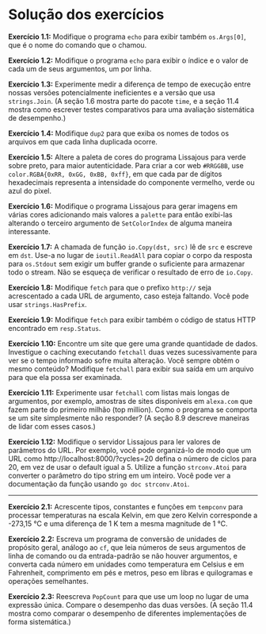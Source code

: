 # Solução dos exercícios

**Exercício 1.1:** Modifique o programa `echo` para exibir também `os.Args[0]`, que é o nome do comando que o chamou.

**Exercício 1.2:** Modifique o programa `echo` para exibir o índice e o valor de cada um de seus argumentos, um por linha.

**Exercício 1.3:** Experimente medir a diferença de tempo de execução entre nossas versões potencialmente ineficientes e a versão que usa `strings.Join`. (A seção 1.6 mostra parte do pacote `time`, e a seção 11.4 mostra como escrever testes comparativos para uma avaliação sistemática de desempenho.)

**Exercício 1.4:** Modifique `dup2` para que exiba os nomes de todos os arquivos em que cada linha duplicada ocorre.

**Exercício 1.5:** Altere a paleta de cores do programa Lissajous para verde sobre preto, para maior autenticidade. Para criar a cor web `#RRGGBB`, use `color.RGBA{0xRR, 0xGG, 0xBB, 0xff}`, em que cada par de dígitos hexadecimais representa a intensidade do componente vermelho, verde ou azul do pixel.

**Exercício 1.6:** Modifique o programa Lissajous para gerar imagens em várias cores adicionando mais valores a `palette` para então exibi-las alterando o terceiro argumento de `SetColorIndex` de alguma maneira interessante.

**Exercício 1.7:** A chamada de função `io.Copy(dst, src)` lê de `src` e escreve em `dst`. Use-a no lugar de `ioutil.ReadAll` para copiar o corpo da resposta para `os.Stdout` sem exigir um buffer grande o suficiente para armazenar todo o stream. Não se esqueça de verificar o resultado de erro de `io.Copy`.

**Exercício 1.8:** Modifique `fetch` para que o prefixo `http://` seja acrescentado a cada URL de argumento, caso esteja faltando. Você pode usar `strings.HasPrefix`.

**Exercício 1.9:** Modifique `fetch` para exibir também o código de status HTTP encontrado em `resp.Status`.

**Exercício 1.10:** Encontre um site que gere uma grande quantidade de dados. Investigue o caching executando `fetchall` duas vezes sucessivamente para ver se o tempo informado sofre muita alteração. Você sempre obtém o mesmo conteúdo? Modifique `fetchall` para exibir sua saída em um arquivo para que ela possa ser examinada.

**Exercício 1.11:** Experimente usar `fetchall` com listas mais longas de argumentos, por exemplo, amostras de sites disponíveis em `alexa.com` que fazem parte do primeiro milhão (top million). Como o programa se comporta se um site simplesmente não responder? (A seção 8.9 descreve maneiras de lidar com esses casos.)

**Exercício 1.12:** Modifique o servidor Lissajous para ler valores de parâmetros do URL. Por exemplo, você pode organizá-lo de modo que um URL como http://localhost:8000/?cycles=20 defina o número de ciclos para 20, em vez de usar o default igual a 5. Utilize a função `strconv.Atoi` para converter o parâmetro do tipo string em um inteiro. Você pode ver a documentação da função usando `go doc strconv.Atoi`.

----------

**Exercício 2.1:** Acrescente tipos, constantes e funções em `tempconv` para processar temperaturas na escala Kelvin, em que zero Kelvin corresponde a -273,15 °C e uma diferença de 1 K tem a mesma magnitude de 1 °C.

**Exercício 2.2:** Escreva um programa de conversão de unidades de propósito geral, análogo ao `cf`, que leia números de seus argumentos de linha de comando ou da entrada-padrão se não houver argumentos, e converta cada número em unidades como temperatura em Celsius e em Fahrenheit, comprimento em pés e metros, peso em libras e quilogramas e operações semelhantes.

**Exercício 2.3:** Reescreva `PopCount` para que use um loop no lugar de uma expressão única. Compare o desempenho das duas versões. (A seção 11.4 mostra como comparar o desempenho de diferentes implementações de forma sistemática.)
